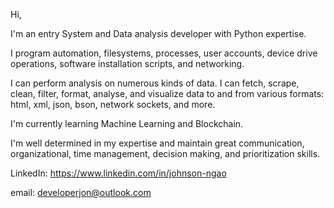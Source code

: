  
Hi,

I'm an entry System and Data analysis developer with Python expertise.

I program automation, filesystems, processes, user accounts, device drive operations, software installation scripts, and networking.

I can perform analysis on numerous kinds of data. I can fetch, scrape, clean, filter, format, analyse, and visualize data to and from various formats: html, xml, json, bson, network sockets, and more.

I'm currently learning Machine Learning and Blockchain.

I'm well determined in my expertise and maintain great communication, organizational, time management, decision making, and prioritization skills.

LinkedIn: https://www.linkedin.com/in/johnson-ngao

email: developerjon@outlook.com
